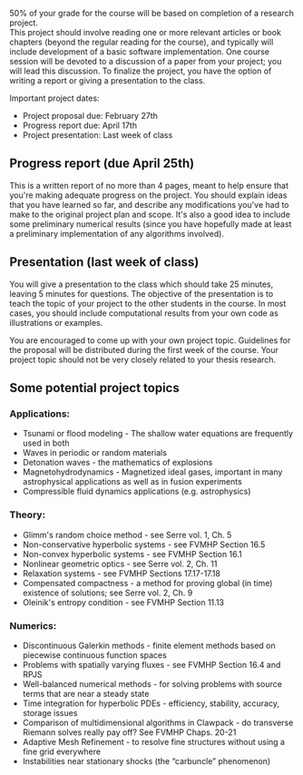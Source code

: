 50% of your grade for the course will be based on completion of a research project.  
This project should involve reading one or more relevant articles or book chapters 
(beyond the regular reading for the course), and typically will include development 
of a basic software implementation.  One course session will be devoted to a discussion 
of a paper from your project; you will lead this discussion.  To finalize the project,
you have the option of writing a report or giving a presentation to the class.

Important project dates:

- Project proposal due: February 27th
- Progress report due: April 17th
- Project presentation: Last week of class

## Progress report (due April 25th)
This is a written report of no more than 4 pages, meant to help ensure that you're making adequate progress on the project.
You should explain ideas that you have learned so far, and describe any modifications you've had to make to the original project plan and scope.
It's also a good idea to include some preliminary numerical results (since you have hopefully made at least a preliminary implementation
of any algorithms involved).

## Presentation (last week of class)
You will give a presentation to the class which should take 25 minutes, leaving 5 minutes for questions.  The objective of the presentation is to teach
the topic of your project to the other students in the course.  In most cases, you should include computational results from your own code as illustrations
or examples.


You are encouraged to come up with your own project topic.  Guidelines for the proposal 
will be distributed during the first week of the course.  Your project topic should not 
be very closely related to your thesis research.

 
 ## Some potential project topics
 
 ### Applications:

  -  Tsunami or flood modeling - The shallow water equations are frequently used in both
  -  Waves in periodic or random materials
  -  Detonation waves - the mathematics of explosions
  -  Magnetohydrodynamics - Magnetized ideal gases, important in many astrophysical applications as well as in fusion experiments
  - Compressible fluid dynamics applications (e.g. astrophysics)

### Theory:

  -  Glimm's random choice method - see Serre vol. 1, Ch. 5
  -  Non-conservative hyperbolic systems - see FVMHP Section 16.5
  -  Non-convex hyperbolic systems - see FVMHP Section 16.1
  -  Nonlinear geometric optics - see Serre vol. 2, Ch. 11
  -  Relaxation systems - see FVMHP Sections 17.17-17.18 
  -  Compensated compactness - a method for proving global (in time)
    existence of solutions; see Serre vol. 2, Ch. 9
  -  Oleinik's entropy condition - see FVMHP Section 11.13

### Numerics:

  -  Discontinuous Galerkin methods - finite element methods based on piecewise continuous function spaces
  -  Problems with spatially varying fluxes - see FVMHP Section 16.4 and RPJS
  -  Well-balanced numerical methods - for solving problems with source terms that are near a steady state
  -  Time integration for hyperbolic PDEs - efficiency, stability, accuracy, storage issues
  - Comparison of multidimensional algorithms in Clawpack - do transverse Riemann solves really pay off? See FVMHP Chaps. 20-21
  - Adaptive Mesh Refinement - to resolve fine structures without using a fine grid everywhere
  - Instabilities near stationary shocks (the “carbuncle” phenomenon)
